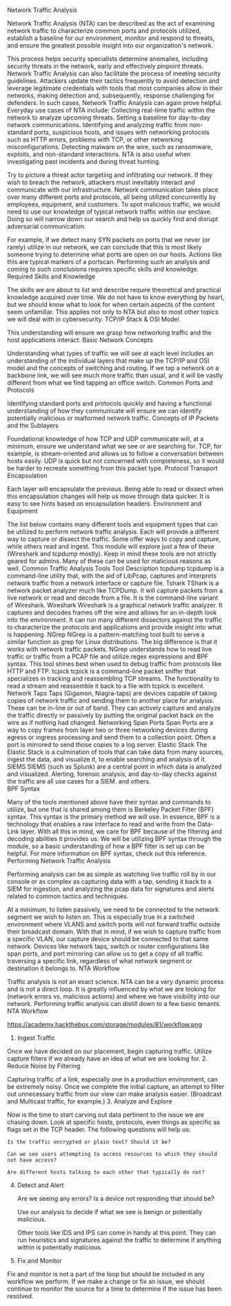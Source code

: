 Network Traffic Analysis

Network Traffic Analysis (NTA) can be described as the act of examining network traffic to characterize common ports and protocols utilized, establish a baseline for our environment, monitor and respond to threats, and ensure the greatest possible insight into our organization's network.

This process helps security specialists determine anomalies, including security threats in the network, early and effectively pinpoint threats. Network Traffic Analysis can also facilitate the process of meeting security guidelines. Attackers update their tactics frequently to avoid detection and leverage legitimate credentials with tools that most companies allow in their networks, making detection and, subsequently, response challenging for defenders. In such cases, Network Traffic Analysis can again prove helpful. Everyday use cases of NTA include:
Collecting real-time traffic within the network to analyze upcoming threats.
Setting a baseline for day-to-day network communications.
Identifying and analyzing traffic from non-standard ports, suspicious hosts, and issues with networking protocols such as HTTP errors, problems with TCP, or other networking misconfigurations.
Detecting malware on the wire, such as ransomware, exploits, and non-standard interactions.
NTA is also useful when investigating past incidents and during threat hunting.

Try to picture a threat actor targeting and infiltrating our network. If they wish to breach the network, attackers must inevitably interact and communicate with our infrastructure. Network communication takes place over many different ports and protocols, all being utilized concurrently by employees, equipment, and customers. To spot malicious traffic, we would need to use our knowledge of typical network traffic within our enclave. Doing so will narrow down our search and help us quickly find and disrupt adversarial communication.

For example, if we detect many SYN packets on ports that we never (or rarely) utilize in our network, we can conclude that this is most likely someone trying to determine what ports are open on our hosts. Actions like this are typical markers of a portscan. Performing such an analysis and coming to such conclusions requires specific skills and knowledge.
Required Skills and Knowledge

The skills we are about to list and describe require theoretical and practical knowledge acquired over time. We do not have to know everything by heart, but we should know what to look for when certain aspects of the content seem unfamiliar. This applies not only to NTA but also to most other topics we will deal with in cybersecurity.
TCP/IP Stack & OSI Model

This understanding will ensure we grasp how networking traffic and the host applications interact.
Basic Network Concepts

Understanding what types of traffic we will see at each level includes an understanding of the individual layers that make up the TCP/IP and OSI model and the concepts of switching and routing. If we tap a network on a backbone link, we will see much more traffic than usual, and it will be vastly different from what we find tapping an office switch.
Common Ports and Protocols

Identifying standard ports and protocols quickly and having a functional understanding of how they communicate will ensure we can identify potentially malicious or malformed network traffic.
Concepts of IP Packets and the Sublayers

Foundational knowledge of how TCP and UDP communicate will, at a minimum, ensure we understand what we see or are searching for. TCP, for example, is stream-oriented and allows us to follow a conversation between hosts easily. UDP is quick but not concerned with completeness, so it would be harder to recreate something from this packet type.
Protocol Transport Encapsulation

Each layer will encapsulate the previous. Being able to read or dissect when this encapsulation changes will help us move through data quicker. It is easy to see hints based on encapsulation headers.
Environment and Equipment

The list below contains many different tools and equipment types that can be utilized to perform network traffic analysis. Each will provide a different way to capture or dissect the traffic. Some offer ways to copy and capture, while others read and ingest. This module will explore just a few of these (Wireshark and tcpdump mostly). Keep in mind these tools are not strictly geared for admins. Many of these can be used for malicious reasons as well.
Common Traffic Analysis Tools
Tool 	Description
tcpdump 	tcpdump is a command-line utility that, with the aid of LibPcap, captures and interprets network traffic from a network interface or capture file.
Tshark 	TShark is a network packet analyzer much like TCPDump. It will capture packets from a live network or read and decode from a file. It is the command-line variant of Wireshark.
Wireshark 	Wireshark is a graphical network traffic analyzer. It captures and decodes frames off the wire and allows for an in-depth look into the environment. It can run many different dissectors against the traffic to characterize the protocols and applications and provide insight into what is happening.
NGrep 	NGrep is a pattern-matching tool built to serve a similar function as grep for Linux distributions. The big difference is that it works with network traffic packets. NGrep understands how to read live traffic or traffic from a PCAP file and utilize regex expressions and BPF syntax. This tool shines best when used to debug traffic from protocols like HTTP and FTP.
tcpick 	tcpick is a command-line packet sniffer that specializes in tracking and reassembling TCP streams. The functionality to read a stream and reassemble it back to a file with tcpick is excellent.
Network Taps 	Taps (Gigamon, Niagra-taps) are devices capable of taking copies of network traffic and sending them to another place for analysis. These can be in-line or out of band. They can actively capture and analyze the traffic directly or passively by putting the original packet back on the wire as if nothing had changed.
Networking Span Ports 	Span Ports are a way to copy frames from layer two or three networking devices during egress or ingress processing and send them to a collection point. Often a port is mirrored to send those copies to a log server.
Elastic Stack 	The Elastic Stack is a culmination of tools that can take data from many sources, ingest the data, and visualize it, to enable searching and analysis of it.
SIEMS 	SIEMS (such as Splunk) are a central point in which data is analyzed and visualized. Alerting, forensic analysis, and day-to-day checks against the traffic are all use cases for a SIEM.
and others. 	
BPF Syntax

Many of the tools mentioned above have their syntax and commands to utilize, but one that is shared among them is Berkeley Packet Filter (BPF) syntax. This syntax is the primary method we will use. In essence, BPF is a technology that enables a raw interface to read and write from the Data-Link layer. With all this in mind, we care for BPF because of the filtering and decoding abilities it provides us. We will be utilizing BPF syntax through the module, so a basic understanding of how a BPF filter is set up can be helpful. For more information on BPF syntax, check out this reference.
Performing Network Traffic Analysis

Performing analysis can be as simple as watching live traffic roll by in our console or as complex as capturing data with a tap, sending it back to a SIEM for ingestion, and analyzing the pcap data for signatures and alerts related to common tactics and techniques.

At a minimum, to listen passively, we need to be connected to the network segment we wish to listen on. This is especially true in a switched environment where VLANS and switch ports will not forward traffic outside their broadcast domain. With that in mind, if we wish to capture traffic from a specific VLAN, our capture device should be connected to that same network. Devices like network taps, switch or router configurations like span ports, and port mirroring can allow us to get a copy of all traffic traversing a specific link, regardless of what network segment or destination it belongs to.
NTA Workflow

Traffic analysis is not an exact science. NTA can be a very dynamic process and is not a direct loop. It is greatly influenced by what we are looking for (network errors vs. malicious actions) and where we have visibility into our network. Performing traffic analysis can distill down to a few basic tenants.
NTA Workflow

https://academy.hackthebox.com/storage/modules/81/workflow.png

1. Ingest Traffic

Once we have decided on our placement, begin capturing traffic. Utilize capture filters if we already have an idea of what we are looking for.
2. Reduce Noise by Filtering

Capturing traffic of a link, especially one in a production environment, can be extremely noisy. Once we complete the initial capture, an attempt to filter out unnecessary traffic from our view can make analysis easier. (Broadcast and Multicast traffic, for example.)
3. Analyze and Explore

Now is the time to start carving out data pertinent to the issue we are chasing down. Look at specific hosts, protocols, even things as specific as flags set in the TCP header. The following questions will help us:

    Is the traffic encrypted or plain text? Should it be?

    Can we see users attempting to access resources to which they should not have access?

    Are different hosts talking to each other that typically do not?

4. Detect and Alert

    Are we seeing any errors? Is a device not responding that should be?

    Use our analysis to decide if what we see is benign or potentially malicious.

    Other tools like IDS and IPS can come in handy at this point. They can run heuristics and signatures against the traffic to determine if anything within is potentially malicious.

5. Fix and Monitor

Fix and monitor is not a part of the loop but should be included in any workflow we perform. If we make a change or fix an issue, we should continue to monitor the source for a time to determine if the issue has been resolved.


